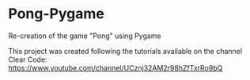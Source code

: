 # Pong-Pygame
Re-creation of the game "Pong" using Pygame

This project was created following the tutorials available on the channel Clear Code: https://www.youtube.com/channel/UCznj32AM2r98hZfTxrRo9bQ
